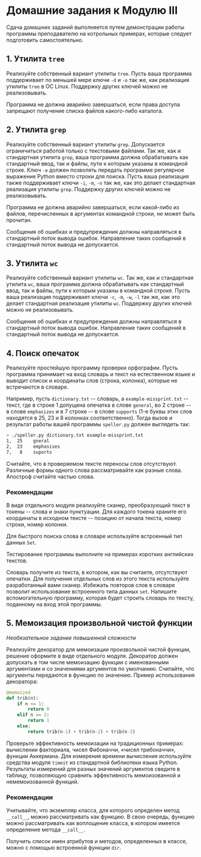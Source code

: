 # Домашние задания к Модулю III

Сдача домашних заданий выполняется путем демонстрации работы программы преподавателю на котрольных примерах, которые следует подготовить самостоятельно.

## 1. Утилита `tree`

Реализуйте собственный вариант утилиты `tree`. Пусть ваша программа поддерживает по меньшей мере ключи `-d` и `-o` так же, как реализация утилиты `tree` в ОС Linux. Поддержку других ключей можно не реализовывать. 

Программа не должна аварийно завершаться, если права доступа запрещают получение списка файлов какого-либо каталога.

## 2. Утилита `grep`

Реализуйте собственный вариант утилиты `grep`. Допускается ограничиться работой только с текстовыми файлами. Так же, как и стандартная утилита `grep`, ваша программа должна обрабатывать как стандартный ввод, так и файлы, пути к которым указаны в командной строке. Ключ `-e` должен позволять передать программе регулярное выражение Python вместо строки для поиска. Пусть ваша реализация также поддерживает ключи `-i`, `-m`, `-n` так же, как это делает стандартная реализация утилиты `grep`. Поддержку других ключей можно не реализовывать. 

Программа не должна аварийно завершаться, если какой-либо из файлов, перечисленных в аргументах командной строки, не может быть прочитан.

Сообщения об ошибках и предупреждения должны направляться в стандартный поток вывода ошибок. Направление таких сообщений в стандартный поток вывода не допускается.

## 3. Утилита `wc`

Реализуйте собственный вариант утилиты `wc`. Так же, как и стандартная утилита `wc`, ваша программа должна обрабатывать как стандартный ввод, так и файлы, пути к которым указаны в командной строке. Пусть ваша реализация поддерживает ключи `-c`, `-m`, `-w`, `-l` так же, как это делает стандартная реализация утилиты `wc`. Поддержку других ключей можно не реализовывать.

Сообщения об ошибках и предупреждения должны направляться в стандартный поток вывода ошибок. Направление таких сообщений в стандартный поток вывода не допускается.

## 4. Поиск опечаток

Реализуйте простейшую программу проверки орфографии. Пусть программа принимает на вход словарь и текст на естественном языке и выводит список и координаты слов (строка, колонка), которые не встречаются в словаре. 

Например, пусть `dictionary.txt` -- словарь, а `example-missprint.txt` -- текст, где в строке 1 допущена опечатка в слове `general`, во 2 строке -- в слове `emphasizes` и в 7 строке -- в слове `supports` (1-е буквы этих слов находятся в 25, 23 и 8 колонках соответственно). Тогда вызов и результат работы вашей программы `speller.py` должен выглядеть так: 

```bash
> ./speller.py dictionary.txt example-missprint.txt
1,  25	  gneral
2,  23	  emphasises
7,   8	  suports
```

Считайте, что в проверяемом тексте переносы слов отсутствуют. Различные формы одного слова рассматривайте как разные слова. Апостроф считайте частью слова.

### Рекомендации

В виде отдельного модуля реализуйте сканер, преобразующий текст в токены -- слова и знаки пунктуации. Для каждого токена храните его координаты в исходном тексте -- позицию от начала текста, номер строки, номер колонки.

Для быстрого поиска слова в словаре используйте встроенный тип данных `Set`.

Тестирование программы выполните на примерах коротких английских текстов.

Словарь получите из текста, в котором, как вы считаете, отсутствуют опечатки. Для получения отдельных слов из этого текста используйте разработанный вами сканер. Избежать повторов слов в словаре позволит использование встроенного типа данных `set`.  Напишите вспомогательную программу, которая будет строить словарь по тексту, поданному на вход этой программы.

## 5. Мемоизация произвольной чистой функции

*Необязательное задание повышенной сложности*

Реализуйте декоратор для мемоизации произвольной чистой функции, решение оформите в виде отдельного модуля. Декоратор должен допускать в том числе мемоизацию функции с именованными аргументами и со значениями аргументов по умолчанию. Считайте, что аргументы передаются в функцию по значению. Пример использования декоратора:

```python
@memoized
def trib(n):
    if n <= 1:
        return 0
    elif n == 2:
        return 1
    else:
        return trib(n-1) + trib(n-2) + trib(n-3)
```

Проверьте эффективность мемоизации на традиционных примерах: вычислении факториала, чисел Фибоначчи, «чисел трибоначчи», функции Аккермана. Для измерения времени вычисления используйте средства модуля `timeit` из стандартной библиотеки языка Python. Результаты измерений для разных значений аргументов сведите в таблицу, позволяющую сравнить эффективность мемоизованной и немемоизованной функций.

### Рекомендации

Учитывайте, что экземпляр класса, для которого определен метод `__call__`, можно рассматривать как функцию. В свою очередь, функцию можно рассматривать как воплощение класса, в котором имеется определение метода `__call__`. 

Получить список имен атрибутов и методов, определенных в классе, можно с помощью встроенной функции `dir`. 
 
